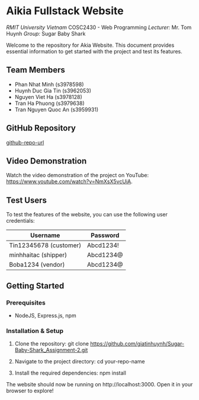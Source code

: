 # Aikia Fullstack Website
*RMIT University Vietnam* COSC2430 - Web Programming
*Lecturer:* Mr. Tom Huynh
*Group:* Sugar Baby Shark

Welcome to the repository for Akia Website. This document provides essential information to get started with the project and test its features.

## Team Members
- Phan Nhat Minh (s3978598)
- Huynh Duc Gia Tin (s3962053)
- Nguyen Viet Ha (s3978128)
- Tran Ha Phuong (s3979638)
- Tran Nguyen Quoc An (s3959931)


## GitHub Repository

[github-repo-url](https://github.com/giatinhuynh/Sugar-Baby-Shark_Assignment-2)

## Video Demonstration

Watch the video demonstration of the project on YouTube: https://www.youtube.com/watch?v=NmXsX5vcUiA.

## Test Users

To test the features of the website, you can use the following user credentials:

| Username | Password |
|----------|----------|
| Tin12345678 (customer)| Abcd1234!  |
| minhhaitac (shipper) | Abcd1234@  |
| Boba1234 (vendor)   | Abcd1234@  |


## Getting Started

### Prerequisites

- NodeJS, Express.js, npm

### Installation & Setup

1. Clone the repository:
    git clone https://github.com/giatinhuynh/Sugar-Baby-Shark_Assignment-2.git

2. Navigate to the project directory:
    cd your-repo-name

3. Install the required dependencies:
    npm install

The website should now be running on http://localhost:3000. Open it in your browser to explore!
